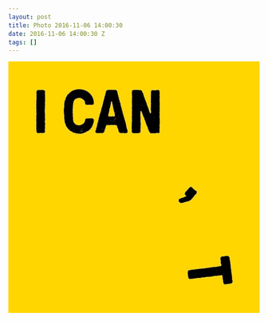 ```yaml
---
layout: post
title: Photo 2016-11-06 14:00:30
date: 2016-11-06 14:00:30 Z
tags: []
---
```

![](/media/2016/11/152810131533.jpg)
